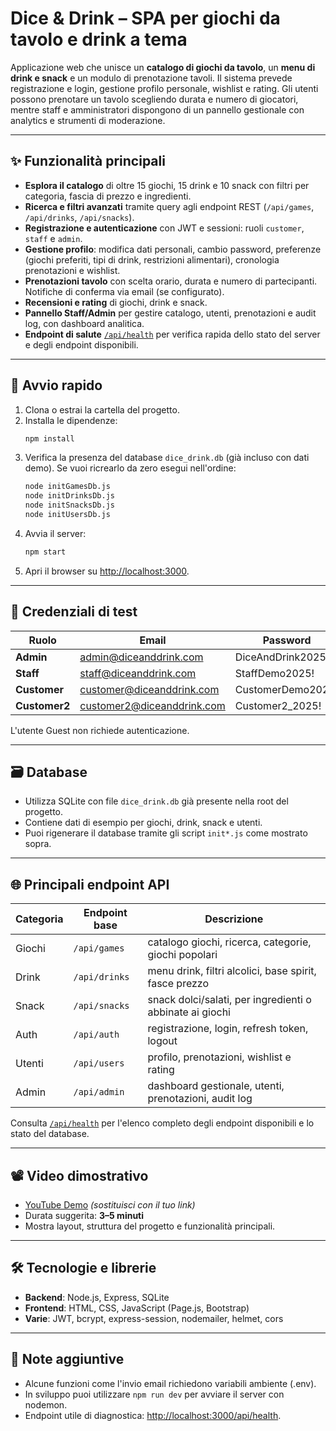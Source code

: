 # Dice & Drink – SPA per giochi da tavolo e drink a tema

Applicazione web che unisce un **catalogo di giochi da tavolo**, un **menu di drink e snack** e un modulo di prenotazione tavoli. Il sistema prevede registrazione e login, gestione profilo personale, wishlist e rating. Gli utenti possono prenotare un tavolo scegliendo durata e numero di giocatori, mentre staff e amministratori dispongono di un pannello gestionale con analytics e strumenti di moderazione.

---

## ✨ Funzionalità principali

- **Esplora il catalogo** di oltre 15 giochi, 15 drink e 10 snack con filtri per categoria, fascia di prezzo e ingredienti.
- **Ricerca e filtri avanzati** tramite query agli endpoint REST (`/api/games`, `/api/drinks`, `/api/snacks`).
- **Registrazione e autenticazione** con JWT e sessioni: ruoli `customer`, `staff` e `admin`.
- **Gestione profilo**: modifica dati personali, cambio password, preferenze (giochi preferiti, tipi di drink, restrizioni alimentari), cronologia prenotazioni e wishlist.
- **Prenotazioni tavolo** con scelta orario, durata e numero di partecipanti. Notifiche di conferma via email (se configurato).
- **Recensioni e rating** di giochi, drink e snack.
- **Pannello Staff/Admin** per gestire catalogo, utenti, prenotazioni e audit log, con dashboard analitica.
- **Endpoint di salute** [`/api/health`](http://localhost:3000/api/health) per verifica rapida dello stato del server e degli endpoint disponibili.

---

## 🚀 Avvio rapido

1. Clona o estrai la cartella del progetto.
2. Installa le dipendenze:
   ```bash
   npm install
   ```
3. Verifica la presenza del database `dice_drink.db` (già incluso con dati demo). Se vuoi ricrearlo da zero esegui nell'ordine:
   ```bash
   node initGamesDb.js
   node initDrinksDb.js
   node initSnacksDb.js
   node initUsersDb.js
   ```
4. Avvia il server:
   ```bash
   npm start
   ```
5. Apri il browser su [http://localhost:3000](http://localhost:3000).

---

## 🧪 Credenziali di test

| Ruolo       | Email                         | Password            |
|-------------|------------------------------|--------------------|
| **Admin**   | admin@diceanddrink.com       | DiceAndDrink2025!  |
| **Staff**   | staff@diceanddrink.com       | StaffDemo2025!     |
| **Customer**| customer@diceanddrink.com    | CustomerDemo2025!  |
| **Customer2**| customer2@diceanddrink.com  | Customer2_2025!    |

L'utente Guest non richiede autenticazione.

---

## 🗃️ Database

- Utilizza SQLite con file `dice_drink.db` già presente nella root del progetto.
- Contiene dati di esempio per giochi, drink, snack e utenti.
- Puoi rigenerare il database tramite gli script `init*.js` come mostrato sopra.

---

## 🌐 Principali endpoint API

| Categoria | Endpoint base | Descrizione |
|-----------|---------------|-------------|
| Giochi    | `/api/games`  | catalogo giochi, ricerca, categorie, giochi popolari |
| Drink     | `/api/drinks` | menu drink, filtri alcolici, base spirit, fasce prezzo |
| Snack     | `/api/snacks` | snack dolci/salati, per ingredienti o abbinate ai giochi |
| Auth      | `/api/auth`   | registrazione, login, refresh token, logout |
| Utenti    | `/api/users`  | profilo, prenotazioni, wishlist e rating |
| Admin     | `/api/admin`  | dashboard gestionale, utenti, prenotazioni, audit log |

Consulta [`/api/health`](http://localhost:3000/api/health) per l'elenco completo degli endpoint disponibili e lo stato del database.

---

## 📽️ Video dimostrativo

- [YouTube Demo](https://youtu.be/your-demo-link) *(sostituisci con il tuo link)*
- Durata suggerita: **3–5 minuti**
- Mostra layout, struttura del progetto e funzionalità principali.

---

## 🛠️ Tecnologie e librerie

- **Backend**: Node.js, Express, SQLite
- **Frontend**: HTML, CSS, JavaScript (Page.js, Bootstrap)
- **Varie**: JWT, bcrypt, express-session, nodemailer, helmet, cors

---

## 📎 Note aggiuntive

- Alcune funzioni come l'invio email richiedono variabili ambiente (.env).
- In sviluppo puoi utilizzare `npm run dev` per avviare il server con nodemon.
- Endpoint utile di diagnostica: [http://localhost:3000/api/health](http://localhost:3000/api/health).

